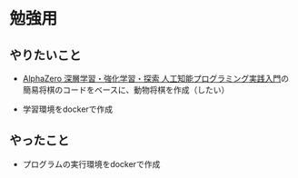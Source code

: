 # 勉強用

## やりたいこと
* [AlphaZero 深層学習・強化学習・探索 人工知能プログラミング実践入門](https://www.amazon.co.jp/AlphaZero-%E6%B7%B1%E5%B1%A4%E5%AD%A6%E7%BF%92%E3%83%BB%E5%BC%B7%E5%8C%96%E5%AD%A6%E7%BF%92%E3%83%BB%E6%8E%A2%E7%B4%A2-%E4%BA%BA%E5%B7%A5%E7%9F%A5%E8%83%BD%E3%83%97%E3%83%AD%E3%82%B0%E3%83%A9%E3%83%9F%E3%83%B3%E3%82%B0%E5%AE%9F%E8%B7%B5%E5%85%A5%E9%96%80-%E5%B8%83%E7%95%99%E5%B7%9D-%E8%8B%B1%E4%B8%80/dp/4862464505/ref=asc_df_4862464505/?tag=jpgo-22&linkCode=df0&hvadid=408702319357&hvpos=&hvnetw=g&hvrand=16508372077259062877&hvpone=&hvptwo=&hvqmt=&hvdev=c&hvdvcmdl=&hvlocint=&hvlocphy=1009306&hvtargid=pla-858111026851&psc=1&th=1&psc=1&tag=&ref=&adgrpid=91609751710&hvpone=&hvptwo=&hvadid=408702319357&hvpos=&hvnetw=g&hvrand=16508372077259062877&hvqmt=&hvdev=c&hvdvcmdl=&hvlocint=&hvlocphy=1009306&hvtargid=pla-858111026851)の簡易将棋のコードをベースに、動物将棋を作成（したい）

* 学習環境をdockerで作成

## やったこと
* プログラムの実行環境をdockerで作成